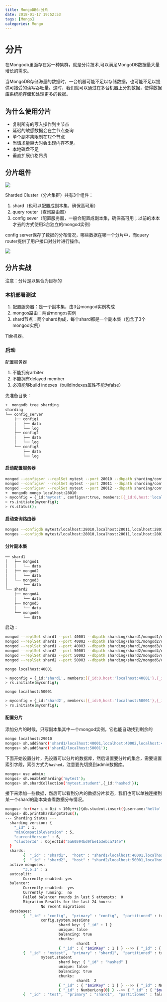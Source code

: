 ```yaml
---
title: MongoDB6-分片
date: 2018-01-17 19:52:53
tags: [Mongo]
categories: Mongo
---
```


# 分片

在Mongodb里面存在另一种集群，就是分片技术,可以满足MongoDB数据量大量增长的需求。

当MongoDB存储海量的数据时，一台机器可能不足以存储数据，也可能不足以提供可接受的读写吞吐量。这时，我们就可以通过在多台机器上分割数据，使得数据库系统能存储和处理更多的数据。


## 为什么使用分片

* 复制所有的写入操作到主节点
* 延迟的敏感数据会在主节点查询
* 单个副本集限制在12个节点
* 当请求量巨大时会出现内存不足。
* 本地磁盘不足
* 垂直扩展价格昂贵

<!--more-->

## 分片组件

![](https://docs.mongodb.com/manual/_images/sharded-cluster-production-architecture.bakedsvg.svg)

Sharded Cluster（分片集群）共有3个组件：

1. shard（也可以配置成副本集，确保高可用）
2. query router（查询路由器）
3. config sever（配置服务器，一般会配置成副本集，确保高可用；以前的本本才去的方式使用3台独立的mongod实例）

config server保存了数据的分布情况，哪些数据在哪一个分片中，而query router提供了用户接口对分片进行操作。

![](https://docs.mongodb.com/manual/_images/sharded-cluster-mixed.bakedsvg.svg)

## 分片实战

注意：分片是以集合为目标的

### 本机部署测试

1. 配置服务器：是一个副本集，由3台mongod实例构成
2. mongos路由：两台mongos实例
3. shard节点：两个shard构成，每个shard都是一个副本集（包含了3个mongod实例）

11台机器。

### 启动

配置服务器

1. 不能拥有arbiter
2. 不能拥有delayed member
3. 必须能够build indexes（buildIndexes属性不能为false）

先准备目录：

```bash
➜  mongodb tree sharding 
sharding
└── config_server
    ├── config1
    │   ├── data
    │   └── log
    ├── config2
    │   ├── data
    │   └── log
    └── config3
        ├── data
        └── log
```


#### 启动配置服务器

```bash
mongod --configsvr --replSet mytest --port 28010 --dbpath sharding/config_server/config1/data --logpath sharding/config_server/config1/log/log.log --logappend --fork
mongod --configsvr --replSet mytest --port 28011 --dbpath sharding/config_server/config2/data --logpath sharding/config_server/config2/log/log.log --logappend --fork
mongod --configsvr --replSet mytest --port 28012 --dbpath sharding/config_server/config3/data --logpath sharding/config_server/config3/log/log.log --logappend --fork
➜  mongodb mongo localhost:28010
> myconfig = {_id:'mytest', configsvr:true, members:[{_id:0,host:'localhost:28010'},{_id:1,host:'localhost:28011'},{_id:2,host:'localhost:28012'}]};
> rs.initiate(myconfig);
> rs.status();
```

#### 启动查询路由器

```bash
mongos --configdb mytest/localhost:28010,localhost:28011,localhost:28012 --port 29010
mongos --configdb mytest/localhost:28010,localhost:28011,localhost:28012 --port 29011
```

#### 分片副本集

```bash
── shard1
│   ├── mongod1
│   │   └── data
│   ├── mongod2
│   │   └── data
│   └── mongod3
│       └── data
└── shard2
    ├── mongod4
    │   └── data
    ├── mongod5
    │   └── data
    └── mongod6
        └── data
```

启动：

```bash
mongod --replSet shard1 --port 40001 --dbpath sharding/shard1/mongod1/data
mongod --replSet shard1 --port 40002 --dbpath sharding/shard1/mongod2/data
mongod --replSet shard1 --port 40003 --dbpath sharding/shard1/mongod3/data
mongod --replSet shard2 --port 50001 --dbpath sharding/shard2/mongod4/data
mongod --replSet shard2 --port 50002 --dbpath sharding/shard2/mongod5/data
mongod --replSet shard2 --port 50003 --dbpath sharding/shard2/mongod6/data

mongo localhost:40001

> myconfig = {_id:'shard1', members:[{_id:0,host:'localhost:40001'},{_id:1,host:'localhost:40002'},{_id:2,host:'localhost:40003'}]};
> rs.initiate(myconfig);

mongo localhost:50001

> myconfig = {_id:'shard2', members:[{_id:0,host:'localhost:50001'},{_id:1,host:'localhost:50002'},{_id:2,host:'localhost:50003'}]};
> rs.initiate(myconfig);
```

#### 配置分片

添加分片的时候，只写副本集其中一个mongod实例，它也能自动找到剩余的

```bash
mongo localhost:29010
mongos> sh.addShard('shard1/localhost:40001,localhost:40002,localhost:40003');
mongos> sh.addShard('shard2/localhost:50001'); 
```
下面开始设置分片，先设置可以分片的数据库，然后设置要分片的集合，需要设置索引字段，索引方式为`hashed`，注意要先切换到admin数据库。

```bash
mongos> use admin;
mongos> sh.enableSharding('mytest');
mongos> sh.shardCollection('mytest.student',{_id:'hashed'});
```

接下来添加一些数据，然后可以看到分片的数据分片状态，我们也可以单独连接到某一个shard的副本集查看数据分布情况。

```bash
mongos> for(var i = 0;i < 100;++i){db.student.insert({username:'hello' + i})};
mongos> db.printShardingStatus();
--- Sharding Status --- 
  sharding version: {
  	"_id" : 1,
  	"minCompatibleVersion" : 5,
  	"currentVersion" : 6,
  	"clusterId" : ObjectId("5a60594bd9fbe1b3ebca714e")
  }
  shards:
        {  "_id" : "shard1",  "host" : "shard1/localhost:40001,localhost:40002,localhost:40003",  "state" : 1 }
        {  "_id" : "shard2",  "host" : "shard2/localhost:50001,localhost:50002,localhost:50003",  "state" : 1 }
  active mongoses:
        "3.6.1" : 2
  autosplit:
        Currently enabled: yes
  balancer:
        Currently enabled:  yes
        Currently running:  no
        Failed balancer rounds in last 5 attempts:  0
        Migration Results for the last 24 hours: 
                No recent migrations
  databases:
        {  "_id" : "config",  "primary" : "config",  "partitioned" : true }
                config.system.sessions
                        shard key: { "_id" : 1 }
                        unique: false
                        balancing: true
                        chunks:
                                shard1	1
                        { "_id" : { "$minKey" : 1 } } -->> { "_id" : { "$maxKey" : 1 } } on : shard1 Timestamp(1, 0) 
        {  "_id" : "mytest",  "primary" : "shard1",  "partitioned" : true }
                mytest.student
                        shard key: { "_id" : "hashed" }
                        unique: false
                        balancing: true
                        chunks:
                                shard1	2
                        { "_id" : { "$minKey" : 1 } } -->> { "_id" : NumberLong(0) } on : shard1 Timestamp(1, 0) 
                        { "_id" : NumberLong(0) } -->> { "_id" : { "$maxKey" : 1 } } on : shard1 Timestamp(1, 1) 
        {  "_id" : "test",  "primary" : "shard1",  "partitioned" : false }
```
